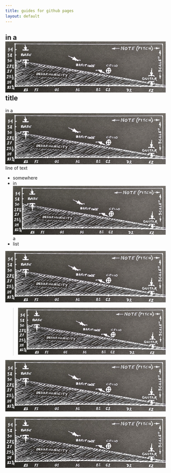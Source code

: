 ```yaml
---
title: guides for github pages
layout: default
---
```


## in a ![inharmony](/help/20200517_inharmonicity.jpg) title

in a ![inharmony](/help/20200517_inharmonicity.jpg) line of text

* somewhere
* in ![inharmony](/help/20200517_inharmonicity.jpg) a
* list


![inharmony](/help/20200517_inharmonicity.jpg)


> ![inharmony](/help/20200517_inharmonicity.jpg)


![inharmony](/help/20200517_inharmonicity_50.jpg)


![inharmony](/help/20200517_inharmonicity_25.jpg)


